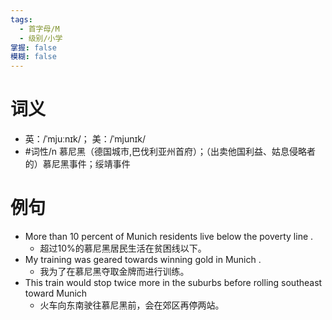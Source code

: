 ```yaml
---
tags:
  - 首字母/M
  - 级别/小学
掌握: false
模糊: false
---
```

# 词义
- 英：/ˈmjuːnɪk/； 美：/ˈmjunɪk/
- #词性/n  慕尼黑（德国城市,巴伐利亚州首府）；（出卖他国利益、姑息侵略者的）慕尼黑事件；绥靖事件
# 例句
- More than 10 percent of Munich residents live below the poverty line .
	- 超过10%的慕尼黑居民生活在贫困线以下。
- My training was geared towards winning gold in Munich .
	- 我为了在慕尼黑夺取金牌而进行训练。
- This train would stop twice more in the suburbs before rolling southeast toward Munich
	- 火车向东南驶往慕尼黑前，会在郊区再停两站。
